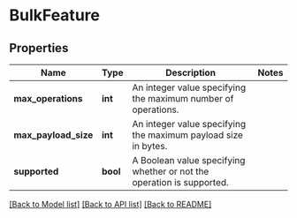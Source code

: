 # BulkFeature

## Properties
Name | Type | Description | Notes
------------ | ------------- | ------------- | -------------
**max_operations** | **int** | An integer value specifying the maximum number of operations. | 
**max_payload_size** | **int** | An integer value specifying the maximum payload size in bytes. | 
**supported** | **bool** | A Boolean value specifying whether or not the operation is supported. | 

[[Back to Model list]](../README.md#documentation-for-models) [[Back to API list]](../README.md#documentation-for-api-endpoints) [[Back to README]](../README.md)


